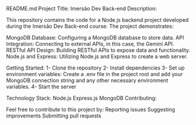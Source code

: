 README.md
Project Title: Imersão Dev Back-end
Description:

This repository contains the code for a Node.js backend project developed during the Imersão Dev Back-end course. The project demonstrates:

MongoDB Database: Configuring a MongoDB database to store data.
API Integration: Connecting to external APIs, in this case, the Gemini API.
RESTful API Design: Building RESTful APIs to expose data and functionality.
Node.js and Express: Utilizing Node.js and Express to create a web server.

Getting Started:
1- Clone the repository
2- Install dependencies
3- Set up environment variables: Create a .env file in the project root and add your MongoDB connection string and any other necessary environment variables.
4- Start the server

Technology Stack:
Node.js
Express.js
MongoDB
Contributing:

Feel free to contribute to this project by:
Reporting issues
Suggesting improvements
Submitting pull requests

